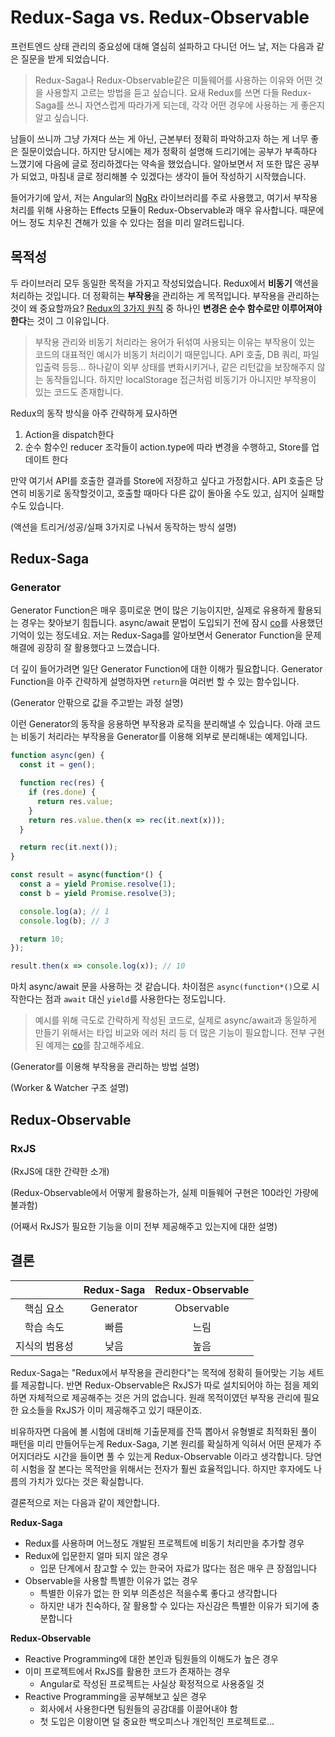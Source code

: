# Redux-Saga vs. Redux-Observable

프런트엔드 상태 관리의 중요성에 대해 열심히 설파하고 다니던 어느 날, 저는 다음과 같은 질문을 받게 되었습니다.
> Redux-Saga나 Redux-Observable같은 미들웨어를 사용하는 이유와 어떤 것을 사용할지 고르는 방법을 듣고 싶습니다. 요새 Redux를 쓰면 다들 Redux-Saga를 쓰니 자연스럽게 따라가게 되는데, 각각 어떤 경우에 사용하는 게 좋은지 알고 싶습니다.

남들이 쓰니까 그냥 가져다 쓰는 게 아닌, 근본부터 정확히 파악하고자 하는 게 너무 좋은 질문이었습니다. 하지만 당시에는 제가 정확히 설명해 드리기에는 공부가 부족하다 느꼈기에 다음에 글로 정리하겠다는 약속을 했었습니다. 알아보면서 저 또한 많은 공부가 되었고, 마침내 글로 정리해볼 수 있겠다는 생각이 들어 작성하기 시작했습니다.

들어가기에 앞서, 저는 Angular의 [NgRx](ngrx.io) 라이브러리를 주로 사용했고, 여기서 부작용 처리를 위해 사용하는 Effects 모듈이 Redux-Observable과 매우 유사합니다. 때문에 어느 정도 치우친 견해가 있을 수 있다는 점을 미리 알려드립니다.

## 목적성

두 라이브러리 모두 동일한 목적을 가지고 작성되었습니다. Redux에서 **비동기** 액션을 처리하는 것입니다. 더 정확히는 **부작용**을 관리하는 게 목적입니다. 부작용을 관리하는것이 왜 중요할까요? [Redux의 3가지 원칙](https://redux.js.org/introduction/three-principles) 중 하나인 **변경은 순수 함수로만 이루어져야 한다**는 것이 그 이유입니다.

> 부작용 관리와 비동기 처리라는 용어가 뒤섞여 사용되는 이유는 부작용이 있는 코드의 대표적인 예시가 비동기 처리이기 때문입니다. API 호출, DB 쿼리, 파일 입출력 등등... 하나같이 외부 상태를 변화시키거나, 같은 리턴값을 보장해주지 않는 동작들입니다. 하지만 localStorage 접근처럼 비동기가 아니지만 부작용이 있는 코드도 존재합니다.

Redux의 동작 방식을 아주 간략하게 묘사하면

1. Action을 dispatch한다
2. 순수 함수인 reducer 조각들이 action.type에 따라 변경을 수행하고, Store를 업데이트 한다

만약 여기서 API를 호출한 결과를 Store에 저장하고 싶다고 가정합시다. API 호출은 당연히 비동기로 동작할것이고, 호출할 때마다 다른 값이 돌아올 수도 있고, 심지어 실패할 수도 있습니다.

(액션을 트리거/성공/실패 3가지로 나눠서 동작하는 방식 설명)

## Redux-Saga

### Generator

Generator Function은 매우 흥미로운 면이 많은 기능이지만, 실제로 유용하게 활용되는 경우는 찾아보기 힘듭니다. async/await 문법이 도입되기 전에 잠시 [co](https://github.com/tj/co)를 사용했던 기억이 있는 정도네요. 저는 Redux-Saga를 알아보면서 Generator Function을 문제 해결에 굉장히 잘 활용했다고 느꼈습니다.

더 깊이 들어가려면 일단 Generator Function에 대한 이해가 필요합니다. Generator Function을 아주 간략하게 설명하자면 `return`을 여러번 할 수 있는 함수입니다.

(Generator 안팎으로 값을 주고받는 과정 설명)

이런 Generator의 동작을 응용하면 부작용과 로직을 분리해낼 수 있습니다. 아래 코드는 비동기 처리라는 부작용을 Generator를 이용해 외부로 분리해내는 예제입니다.
```js
function async(gen) {
  const it = gen();

  function rec(res) {
    if (res.done) {
      return res.value;
    }
    return res.value.then(x => rec(it.next(x)));
  }

  return rec(it.next());
}

const result = async(function*() {
  const a = yield Promise.resolve(1);
  const b = yield Promise.resolve(3);

  console.log(a); // 1
  console.log(b); // 3

  return 10;
});

result.then(x => console.log(x)); // 10
```

마치 async/await 문을 사용하는 것 같습니다. 차이점은 `async(function*()`으로 시작한다는 점과 `await` 대신 `yield`를 사용한다는 정도입니다.

> 예시를 위해 극도로 간략하게 작성된 코드로, 실제로 async/await과 동일하게 만들기 위해서는 타입 비교와 에러 처리 등 더 많은 기능이 필요합니다. 전부 구현된 예제는 [co](https://github.com/tj/co)를 참고해주세요.

(Generator를 이용해 부작용을 관리하는 방법 설명)

(Worker & Watcher 구조 설명)

## Redux-Observable

### RxJS

(RxJS에 대한 간략한 소개)

(Redux-Observable에서 어떻게 활용하는가, 실제 미들웨어 구현은 100라인 가량에 불과함)

(어째서 RxJS가 필요한 기능을 이미 전부 제공해주고 있는지에 대한 설명)

## 결론

|         | Redux-Saga | Redux-Observable |
| :-----: | :--------: | :--------------: |
|  핵심 요소  | Generator  |    Observable    |
|  학습 속도  |     빠름     |        느림        |
| 지식의 범용성 |     낮음     |        높음        |

Redux-Saga는 "Redux에서 부작용을 관리한다"는 목적에 정확히 들어맞는 기능 세트를 제공합니다. 반면 Redux-Observable은 RxJS가 따로 설치되어야 하는 점을 제외하면 자체적으로 제공해주는 것은 거의 없습니다. 원래 목적이였던 부작용 관리에 필요한 요소들을 RxJS가 이미 제공해주고 있기 때문이죠.

비유하자면 다음에 볼 시험에 대비해 기출문제를 잔뜩 뽑아서 유형별로 최적화된 풀이 패턴을 미리 만들어두는게 Redux-Saga, 기본 원리를 확실하게 익혀서 어떤 문제가 주어지더라도 시간을 들이면 풀 수 있는게 Redux-Observable 이라고 생각합니다. 당연히 시험을 잘 본다는 목적만을 위해서는 전자가 훨씬 효율적입니다. 하지만 후자에도 나름의 가치가 있다는 것은 확실합니다.

결론적으로 저는 다음과 같이 제안합니다.

**Redux-Saga**
* Redux를 사용하며 어느정도 개발된 프로젝트에 비동기 처리만을 추가할 경우
* Redux에 입문한지 얼마 되지 않은 경우
  * 입문 단계에서 참고할 수 있는 한국어 자료가 많다는 점은 매우 큰 장점입니다
* Observable을 사용할 특별한 이유가 없는 경우
  * 특별한 이유가 없는 한 외부 의존성은 적을수록 좋다고 생각합니다
  * 하지만 내가 친숙하다, 잘 활용할 수 있다는 자신감은 특별한 이유가 되기에 충분합니다

**Redux-Observable**
* Reactive Programming에 대한 본인과 팀원들의 이해도가 높은 경우
* 이미 프로젝트에서 RxJS를 활용한 코드가 존재하는 경우
  * Angular로 작성된 프로젝트는 사실상 확정적으로 사용중일 것
* Reactive Programming을 공부해보고 싶은 경우
  * 회사에서 사용한다면 팀원들의 공감대를 이끌어내야 함
  * 첫 도입은 이왕이면 덜 중요한 백오피스나 개인적인 프로젝트로...